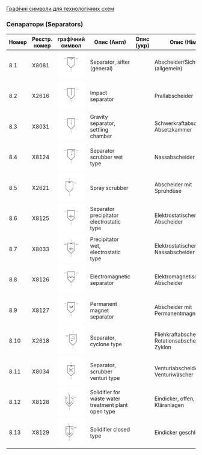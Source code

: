 [Графічні символи для технологічних схем](symbols.md)

### Сепаратори (Separators)

| Номер | Реєстр. номер | графічний символ                                             | Опис (Англ)                                          | Опис (укр) | Опис (Нім)                                        |
| ----- | ------------- | ------------------------------------------------------------ | ---------------------------------------------------- | ---------- | ------------------------------------------------- |
| 8.1   | X8081         | ![Abscheider/Sichter (allgemein)](media/Separator_sifter_(general).png) | Separator, sifter (general)                          |            | Abscheider/Sichter (allgemein)                    |
| 8.2   | X2616         | ![Prallabscheider](media/Impact_separator.png)               | Impact separator                                     |            | Prallabscheider                                   |
| 8.3   | X8031         | ![Schwerkraftabscheider, Absetzkammer](media/Gravity_separator_settling_chamber.png) | Gravity separator, settling chamber                  |            | Schwerkraftabscheider, Absetzkammer               |
| 8.4   | X8124         | ![Nassabscheider](media/Separator_scrubber_wet_type.png)     | Separator scrubber wet type                          |            | Nassabscheider                                    |
| 8.5   | X2621         | ![Abscheider mit Sprühdüse](media/Spray_scrubber.png)        | Spray scrubber                                       |            | Abscheider mit Sprühdüse                          |
| 8.6   | X8125         | ![Elektrostatischer Abscheider](media/Separator_precipitator_electrostatic_type.png) | Separator precipitator electrostatic type            |            | Elektrostatischer Abscheider                      |
| 8.7   | X8033         | ![Elektrostatischer Nassabscheider](media/Precipitator_wet_electrostatic_type.png) | Precipitator wet, electrostatic type                 |            | Elektrostatischer Nassabscheider                  |
| 8.8   | X8126         | ![Elektromagnetischer Abscheider](media/Electromagnetic_separator.png) | Electromagnetic separator                            |            | Elektromagnetischer Abscheider                    |
| 8.9   | X8127         | ![Abscheider mit Permanentmagnet](media/Permanent_magnet_separator.png) | Permanent magnet separator                           |            | Abscheider mit Permanentmagnet                    |
| 8.10  | X2618         | ![Fliehkraftabscheider, Rotationsabscheider, Zyklon](media/Separator_cyclone_type.png) | Separator, cyclone type                              |            | Fliehkraftabscheider, Rotationsabscheider, Zyklon |
| 8.11  | X8034         | ![Venturiabscheider, Venturiwäscher](media/Separator_scrubber_venturi_type.png) | Separator, scrubber venturi type                     |            | Venturiabscheider, Venturiwäscher                 |
| 8.12  | X8128         | ![Eindicker, offen, für Kläranlagen](media/Solidifier_for_waste_water_treatment_plant_open_type.png) | Solidifier for waste water treatment plant open type |            | Eindicker, offen, für Kläranlagen                 |
| 8.13  | X8129         | ![Eindicker geschlossen](media/Solidifier_closed_type.png)   | Solidifier closed type                               |            | Eindicker geschlossen                             |